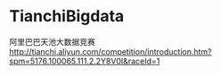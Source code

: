 # TianchiBigdata
阿里巴巴天池大数据竞赛
http://tianchi.aliyun.com/competition/introduction.htm?spm=5176.100065.111.2.2Y8V0I&raceId=1
